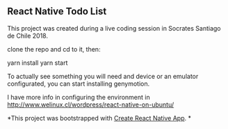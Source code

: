 ## React Native Todo List

This project was created during a live coding session in Socrates Santiago de Chile 2018.

clone the repo and cd to it, then:

yarn install
yarn start

To actually see something you will need and device or an emulator configurated, you can start installing genymotion.

I have more info in configuring the environment in http://www.welinux.cl/wordpress/react-native-on-ubuntu/

*This project was bootstrapped with [Create React Native App](https://github.com/react-community/create-react-native-app).
*